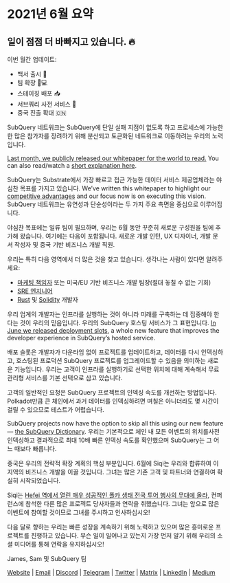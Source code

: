 # 2021년 6월 요약

## 일이 점점 더 바빠지고 있습니다. 🔥

이번 월간 업데이트:

- 백서 출시 🎊
- 팀 확장 👩💻
- 스테이징 배포 📥
- 서브쿼리 사전 서비스 📖
- 중국 진출 확대 🇨🇳

SubQuery 네트워크는 SubQuery에 단일 실패 지점이 없도록 하고 프로세스에 가능한 한 많은 참가자를 장려하기 위해 분산되고 토큰화된 네트워크로 이동하려는 우리의 노력입니다.

[Last month, we publicly released our whitepaper for the world to read.](https://static.subquery.network/whitepaper.pdf) You can also read/watch a [short explanation here](../blogs/20210616-SubQuery-Network-In-Summary.md).

SubQuery는 Substrate에서 가장 빠르고 접근 가능한 데이터 서비스 제공업체라는 야심찬 목표를 가지고 있습니다. We’ve written this whitepaper to highlight our [competitive advantages](../blogs/20210616-SubQuery-Network-Our-Goals-and-Competitive-Advantages.md) and our focus now is on executing this vision. SubQuery 네트워크는 유연성과 단순성이라는 두 가지 주요 측면을 중심으로 이루어집니다.

야심찬 목표에는 일류 팀이 필요하며, 우리는 6월 동안 꾸준히 새로운 구성원을 팀에 추가해 왔습니다. 여기에는 다음이 포함됩니다. 새로운 개발 인턴, UX 디자이너, 개발 문서 작성자 및 중국 기반 비즈니스 개발 직원.

우리는 특히 다음 영역에서 더 많은 것을 찾고 있습니다. 생각나는 사람이 있다면 알려주세요:

- [마케팅 책임자](https://angel.co/company/subquery/jobs/1494376-head-of-marketing) 또는 미국/EU 기반 비즈니스 개발 팀장(절대 놓칠 수 없는 기회)
- [SRE 엔지니어](https://angel.co/company/subquery/jobs/1497942-site-reliability-engineer)
- [Rust](https://angel.co/company/subquery/jobs/1494414-rust-developer) 및 [Solidity](https://angel.co/company/subquery/jobs/1494435-solidity-developer) 개발자

우리 업계의 개발자는 인프라를 실행하는 것이 아니라 미래를 구축하는 데 집중해야 한다는 것이 우리의 믿음입니다. 우리의 SubQuery 호스팅 서비스가 그 표현입니다. [In June we released deployment slots](../blogs/20210604-Deployment-Slots-are-here-for-SubQuery-Projects.md), a whole new feature that improves the developer experience in SubQuery’s hosted service.

배포 슬롯은 개발자가 다운타임 없이 프로젝트를 업데이트하고, 데이터를 다시 인덱싱하고, 호스팅된 프로덕션 SubQuery 프로젝트를 업그레이드할 수 있음을 의미하는 새로운 기능입니다. 우리는 고객이 인프라를 실행하기로 선택한 위치에 대해 계속해서 무료 관리형 서비스를 기본 선택으로 삼고 있습니다.

고객의 일반적인 요청은 SubQuery 프로젝트의 인덱싱 속도를 개선하는 방법입니다. Polkadot만큼 큰 체인에서 과거 데이터를 인덱싱하려면 며칠은 아니더라도 몇 시간이 걸릴 수 있으므로 테스트가 어렵습니다.

SubQuery projects now have the option to skip all this using our new feature — [the SubQuery Dictionary](../blogs/20210630-SubQuery-Just-Got-a-lot-Faster-with-the-Dictionary.md). 우리는 기본적으로 체인 내 모든 이벤트의 위치를 ​​사전 인덱싱하고 결과적으로 최대 10배 빠른 인덱싱 속도를 확인했으며 SubQuery는 그 어느 때보다 빠릅니다.

중국은 우리의 전략적 확장 계획의 핵심 부분입니다. 6월에 Siqi는 우리와 합류하여 이 지역의 비즈니스 개발을 이끌 것입니다. 그녀는 많은 기존 고객 및 파트너와 연결하여 확실히 시작되었습니다.

Siqi는 [Hefei 역에서 열린 매우 성공적인 폴카 생태 전국 투어 행사의 무대에 올라](https://twitter.com/SubQueryNetwork/status/1409696588465721348), 컨퍼런스에 참석한 다른 많은 프로젝트 당사자들과 연락을 취했습니다. 그녀는 앞으로 많은 이벤트에 참여할 것이므로 그녀를 주시하고 인사하십시오!

다음 달로 향하는 우리는 빠른 성장을 계속하기 위해 노력하고 있으며 많은 흥미로운 프로젝트를 진행하고 있습니다. 무슨 일이 일어나고 있는지 가장 먼저 알기 위해 우리의 소셜 미디어를 통해 연락을 유지하십시오!

James, Sam 및 SubQuery 팀

[Website](https://subquery.network/) | [Email](mailto:hello@subquery.network) | [Discord](https://discord.com/invite/78zg8aBSMG) | [Telegram](https://t.me/subquerynetwork) | [Twitter](https://twitter.com/subquerynetwork) | [Matrix](https://matrix.to/#/#subquery:matrix.org) | [LinkedIn](https://www.linkedin.com/company/subquery) | [Medium](https://subquery.medium.com/)

